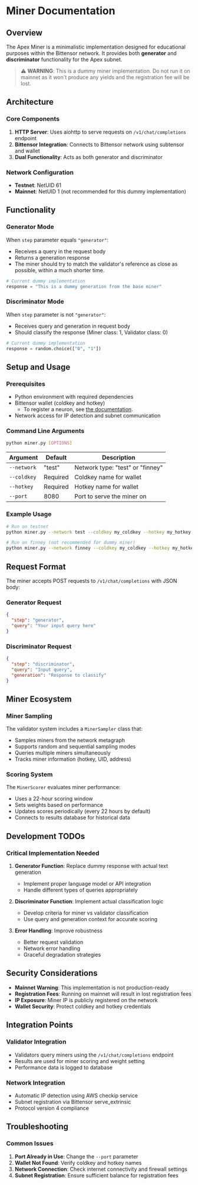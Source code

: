 # Miner Documentation

## Overview

The Apex Miner is a minimalistic implementation designed for educational purposes within the Bittensor network. It provides both **generator** and **discriminator** functionality for the Apex subnet.

> ⚠️ **WARNING**: This is a dummy miner implementation. Do not run it on mainnet as it won't produce any yields and the registration fee will be lost.

## Architecture

### Core Components

1. **HTTP Server**: Uses aiohttp to serve requests on `/v1/chat/completions` endpoint
2. **Bittensor Integration**: Connects to Bittensor network using subtensor and wallet
3. **Dual Functionality**: Acts as both generator and discriminator

### Network Configuration

- **Testnet**: NetUID 61
- **Mainnet**: NetUID 1 (not recommended for this dummy implementation)

## Functionality

### Generator Mode

When `step` parameter equals `"generator"`:
- Receives a query in the request body
- Returns a generation response
- The miner should try to match the validator's reference as close as possible, within a much shorter time.

```python
# Current dummy implementation
response = "This is a dummy generation from the base miner"
```

### Discriminator Mode

When `step` parameter is not `"generator"`:
- Receives query and generation in request body
- Should classify the response (Miner class: 1, Validator class: 0)

```python
# Current dummy implementation
response = random.choice(["0", "1"])
```

## Setup and Usage

### Prerequisites

- Python environment with required dependencies
- Bittensor wallet (coldkey and hotkey)
   - To register a neuron, see [the documentation](https://docs.learnbittensor.org/miners/#miner-registration).
- Network access for IP detection and subnet communication

### Command Line Arguments

```bash
python miner.py [OPTIONS]
```

| Argument | Default | Description |
|----------|---------|-------------|
| `--network` | "test" | Network type: "test" or "finney" |
| `--coldkey` | Required | Coldkey name for wallet |
| `--hotkey` | Required | Hotkey name for wallet |
| `--port` | 8080 | Port to serve the miner on |

### Example Usage

```bash
# Run on testnet
python miner.py --network test --coldkey my_coldkey --hotkey my_hotkey --port 8080

# Run on finney (not recommended for dummy miner)
python miner.py --network finney --coldkey my_coldkey --hotkey my_hotkey --port 8080
```

## Request Format

The miner accepts POST requests to `/v1/chat/completions` with JSON body:

### Generator Request
```json
{
  "step": "generator",
  "query": "Your input query here"
}
```

### Discriminator Request
```json
{
  "step": "discriminator",
  "query": "Input query",
  "generation": "Response to classify"
}
```

## Miner Ecosystem

### Miner Sampling

The validator system includes a `MinerSampler` class that:
- Samples miners from the network metagraph
- Supports random and sequential sampling modes
- Queries multiple miners simultaneously
- Tracks miner information (hotkey, UID, address)

### Scoring System

The `MinerScorer` evaluates miner performance:
- Uses a 22-hour scoring window
- Sets weights based on performance
- Updates scores periodically (every 22 hours by default)
- Connects to results database for historical data

## Development TODOs

### Critical Implementation Needed

1. **Generator Function**: Replace dummy response with actual text generation
   - Implement proper language model or API integration
   - Handle different types of queries appropriately

2. **Discriminator Function**: Implement actual classification logic
   - Develop criteria for miner vs validator classification
   - Use query and generation context for accurate scoring

3. **Error Handling**: Improve robustness
   - Better request validation
   - Network error handling
   - Graceful degradation strategies

## Security Considerations

- **Mainnet Warning**: This implementation is not production-ready
- **Registration Fees**: Running on mainnet will result in lost registration fees
- **IP Exposure**: Miner IP is publicly registered on the network
- **Wallet Security**: Protect coldkey and hotkey credentials

## Integration Points

### Validator Integration
- Validators query miners using the `/v1/chat/completions` endpoint
- Results are used for miner scoring and weight setting
- Performance data is logged to database

### Network Integration
- Automatic IP detection using AWS checkip service
- Subnet registration via Bittensor serve_extrinsic
- Protocol version 4 compliance

## Troubleshooting

### Common Issues

1. **Port Already in Use**: Change the `--port` parameter
2. **Wallet Not Found**: Verify coldkey and hotkey names
3. **Network Connection**: Check internet connectivity and firewall settings
4. **Subnet Registration**: Ensure sufficient balance for registration fees
